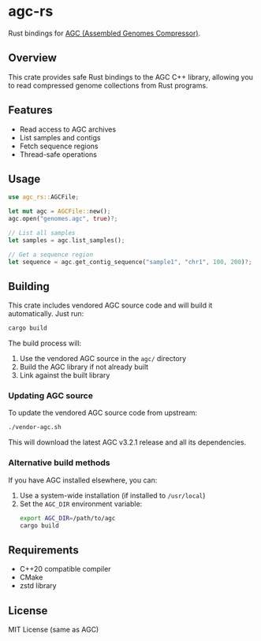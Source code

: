 # agc-rs

Rust bindings for [AGC (Assembled Genomes Compressor)](https://github.com/refresh-bio/agc).

## Overview

This crate provides safe Rust bindings to the AGC C++ library, allowing you to read compressed genome collections from Rust programs.

## Features

- Read access to AGC archives
- List samples and contigs
- Fetch sequence regions
- Thread-safe operations

## Usage

```rust
use agc_rs::AGCFile;

let mut agc = AGCFile::new();
agc.open("genomes.agc", true)?;

// List all samples
let samples = agc.list_samples();

// Get a sequence region
let sequence = agc.get_contig_sequence("sample1", "chr1", 100, 200)?;
```

## Building

This crate includes vendored AGC source code and will build it automatically. Just run:

```bash
cargo build
```

The build process will:
1. Use the vendored AGC source in the `agc/` directory
2. Build the AGC library if not already built
3. Link against the built library

### Updating AGC source

To update the vendored AGC source code from upstream:

```bash
./vendor-agc.sh
```

This will download the latest AGC v3.2.1 release and all its dependencies.

### Alternative build methods

If you have AGC installed elsewhere, you can:

1. Use a system-wide installation (if installed to `/usr/local`)
2. Set the `AGC_DIR` environment variable:
   ```bash
   export AGC_DIR=/path/to/agc
   cargo build
   ```

## Requirements

- C++20 compatible compiler
- CMake
- zstd library

## License

MIT License (same as AGC)